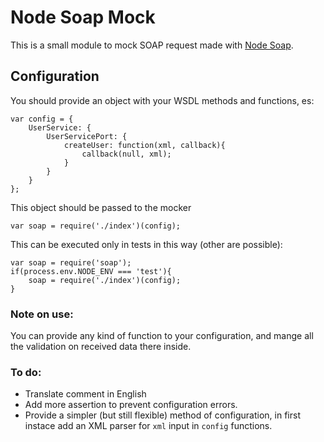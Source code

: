 # Node Soap Mock

This is a small module to mock SOAP request made with [Node Soap](https://github.com/vpulim/node-soap).

## Configuration

You should provide an object with your WSDL methods and functions, es:
```
var config = {
    UserService: {        
        UserServicePort: {
            createUser: function(xml, callback){
                callback(null, xml);
            }
        }
    }
};
```

This object should be passed to the mocker

```
var soap = require('./index')(config);
```

This can be executed only in tests in this way (other are possible):

```
var soap = require('soap');
if(process.env.NODE_ENV === 'test'){
    soap = require('./index')(config);
}
```

### Note on use:

You can provide any kind of function to your configuration, and mange all the validation on received data there inside.

### To do:

- Translate comment in English
- Add more assertion to prevent configuration errors.
- Provide a simpler (but still flexible) method of configuration, in first instace add an XML parser for `xml` input in `config` functions.